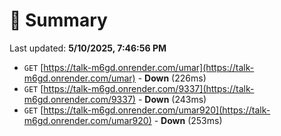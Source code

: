 # 📖 Summary
Last updated: **5/10/2025, 7:46:56 PM**

- `GET` [https://talk-m6gd.onrender.com/umar](https://talk-m6gd.onrender.com/umar) - **Down** (226ms)
- `GET` [https://talk-m6gd.onrender.com/9337](https://talk-m6gd.onrender.com/9337) - **Down** (243ms)
- `GET` [https://talk-m6gd.onrender.com/umar920](https://talk-m6gd.onrender.com/umar920) - **Down** (253ms)
